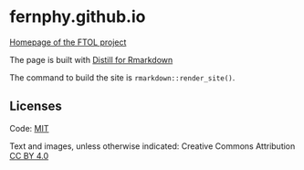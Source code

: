 # fernphy.github.io

[Homepage of the FTOL project](https://fernphy.github.io/)

The page is built with [Distill for Rmarkdown](https://rstudio.github.io/distill/)

The command to build the site is `rmarkdown::render_site()`.

## Licenses

Code: [MIT](LICENSE)

Text and images, unless otherwise indicated: Creative Commons Attribution [CC BY 4.0](https://creativecommons.org/licenses/by/4.0/legalcode)
